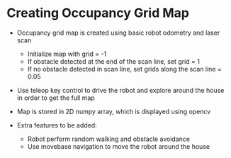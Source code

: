 # Creating Occupancy Grid Map

- Occupancy grid map is created using basic robot odometry and laser scan
  - Initialize map with grid = -1
  - If obstacle detected at the end of the scan line, set grid = 1
  - If no obstacle detected in scan line, set grids along the scan line = 0.05
  
- Use teleop key control to drive the robot and explore around the house in order to get the full map
- Map is stored in 2D numpy array, which is displayed using opencv
- Extra features to be added:
  - Robot perform random walking and obstacle avoidance
  - Use movebase navigation to move the robot around the house